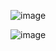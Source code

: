 ![image](https://github.com/imvickykumar999/Flask-XAMPP-Onion-Host/assets/50515418/e2b4b9f7-e0d0-4afe-86b5-511772c3fa52)

![image](https://github.com/imvickykumar999/Flask-XAMPP-Onion-Host/assets/50515418/7c54c0f7-b96b-43ac-9857-cd8959df9e6e)
